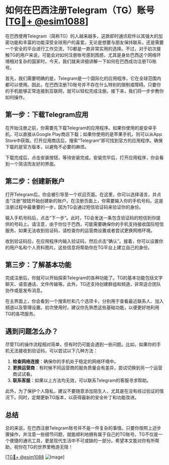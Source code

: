 # 如何在巴西注册Telegram（TG）账号[[TG💪+ @esim1088](https://t.me/s/esim1088)]

在巴西使用Telegram（简称TG）的人越来越多，这款即时通讯软件以其强大的加密功能和丰富的功能深受全球用户的喜爱。无论是想要与朋友保持联系，还是需要一个安全的平台进行工作交流，TG都是一款非常实用的选择。不过，对于初次接触TG的用户来说，可能会对如何注册账号感到困惑，尤其是身处巴西这个网络环境相对复杂的国家时。今天，我们就来详细讲解一下如何在巴西成功注册TG账号。

首先，我们需要明确的是，Telegram是一个国际化的应用程序，它在全球范围内都可以使用。因此，在巴西注册TG账号并不存在什么特别的限制或障碍。只要你的手机能够正常连接到互联网，就可以轻松完成注册。接下来，我们将一步步教你如何操作。

## 第一步：下载Telegram应用

在开始注册之前，你需要先下载Telegram的应用程序。如果你使用的是安卓手机，可以直接从Google Play商店下载；如果你使用的是苹果手机，则可以从App Store中获取。打开应用商店后，搜索“Telegram”即可找到官方的应用程序。确保下载的是官方版本，以避免不必要的麻烦。

下载完成后，点击安装按钮，等待安装完成。安装完毕后，打开应用程序，你会看到一个简洁而友好的界面。

## 第二步：创建新账户

打开Telegram后，你会被引导至一个欢迎页面。在这里，你可以选择语言，并点击“注册”按钮开始创建新的账户。在注册页面上，你需要输入你的手机号码。这是注册过程中最重要的一步，因为TG会通过短信验证码来验证你的身份。

输入手机号码后，点击“下一步”。此时，TG会发送一条包含验证码的短信到你提供的号码上。请注意，由于你位于巴西，可能需要确保你的手机支持接收国际短信服务。如果无法收到验证码，请检查你的运营商设置或者尝试更换网络环境。

收到验证码后，在应用程序内输入验证码，然后点击“确认”。接着，你可以设置你的用户名和个人资料图片。这些信息将帮助你在TG平台上建立自己的身份。

## 第三步：了解基本功能

完成注册后，你就可以开始探索Telegram的各种功能了。TG的基本功能包括文字聊天、语音通话、文件传输等。此外，TG还支持创建群组和频道，非常适合团队协作或是发布消息。

在主界面上，你会看到一个搜索栏和几个选项卡，分别用于查看最近联系人、加入频道以及管理设置。初次使用时，建议你先熟悉这些基础功能，以便更好地利用TG的各项服务。

## 遇到问题怎么办？

尽管TG的操作流程相对简单，但有时仍可能会遇到一些问题。比如，如果你的手机无法接收到验证码，可以尝试以下几种方法：

1. **检查网络连接**：确保你的手机处于稳定的网络环境中。
2. **更换运营商**：有时候不同运营商的服务质量会有差异，尝试切换到另一个运营商试试看。
3. **联系客服**：如果以上方法均无效，可以联系Telegram的客服寻求帮助。

此外，为了保护个人隐私，建议不要随意添加陌生人，尤其是在没有经过验证的情况下。同时，定期更新TG版本，以获得最新的安全补丁和功能改进。

## 总结

总的来说，在巴西注册Telegram账号并不是一件复杂的事情。只要你按照上述步骤操作，并注意一些细节问题，就能顺利地拥有属于自己的TG账号。TG不仅是一个便捷的通讯工具，更是现代生活中不可或缺的一部分。希望本文能对你有所帮助，祝你在TG的世界里畅游无阻！

[[TG💪+ @esim1088](https://t.me/s/esim1088) ![Image](https://i.postimg.cc/4NQfJmqS/Snipaste-2025-05-13-00-14-12.png)]
